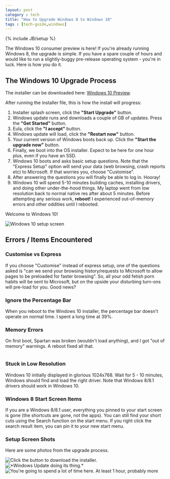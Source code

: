```yaml
---
layout: post
category : tech
title: "How to Upgrade Windows 8 to Windows 10"
tags : [tech-guide,windows]
---
```

{% include JB/setup %}

The Windows 10 consumer preview is here! If you're already running Windows 8, the upgrade is simple. If you have a spare couple of hours and would like to run a slightly-buggy pre-release operating system - you're in luck. Here is how you do it.

<!--more-->

## The Windows 10 Upgrade Process ##

The installer can be downloaded here: [Windows 10 Preview](http://windows.microsoft.com/en-au/windows/preview-faq).

After running the installer file, this is how the install will progress:

1. Installer splash screen, click the **"Start Upgrade"** button.
2. Windows update runs and downloads a couple of GB of updates. Press the **"Get Started"** button.
3. Eula, click the **"I accept"** button.
4. Windows update will load, click the **"Restart now"** button.
5. Your current version of Windows boots back up. Click the **"Start the upgrade now"** button.
6. Finally, we boot into the OS installer. Expect to be here for one hour plus, even if you have an SSD.
7. Windows 10 boots and asks basic setup questions. Note that the "Express Setup" option will send your data (web browsing, crash reports etc) to Microsoft. If that worries you, choose "Customise".
8. After answering the questions you will finally be able to log in. Hooray!
9. Windows 10 will spend 5-10 minutes building caches, installing drivers, and doing other under-the-hood things. My laptop went from low resolution back to normal native res after about 5 minutes. Before attempting any serious work, **reboot!** I experienced out-of-memory errors and other oddities until I rebooted.

Welcome to Windows 10!

<img class="img-responsive blog-img " src="{{ site.url }}/assets/images/dev/windows10setup_4.jpg" alt="Windows 10 setup screen" />

## Errors / Items Encountered ##

### Customise vs Express ###
If you choose "Customise" instead of express setup, one of the questions asked is "can we send your browsing history/requests to Microsoft to allow pages to be preloaded for faster browsing". So, all your odd fetish porn habits will be sent to Microsoft, but on the upside your disturbing turn-ons will pre-load for you. Good news?

### Ignore the Percentage Bar ###

When you reboot to the Windows 10 installer, the percentage bar doesn't operate on normal time. I spent a long time at 39%.

### Memory Errors ###

On first boot, Spartan was broken (wouldn't load anything), and I got "out of memory" warnings. A reboot fixed all that.

<img class="img-responsive blog-img " src="{{ site.url }}/assets/images/dev/windows10setup_5.png" alt="" />

### Stuck in Low Resolution ###

Windows 10 initially displayed in glorious 1024x768. Wait for 5 - 10 minutes, Windows should find and load the right driver. Note that Windows 8/8.1 drivers should work in Windows 10.

### Windows 8 Start Screen Items ###

If you are a Windows 8/8.1 user, everything you pinned to your start screen is gone (the shortcuts are gone, not the apps). You can still find your short cuts using the Search function on the start menu. If you right click the search result item, you can pin it to your new start menu.

### Setup Screen Shots ###

Here are some photos from the upgrade process.

<img class="img-responsive blog-img " src="{{ site.url }}/assets/images/dev/windows10setup_1.png" alt="Click the button to download the installer." />

<img class="img-responsive blog-img " src="{{ site.url }}/assets/images/dev/windows10setup_2.png" alt="*Windows Update doing its thing.*" />

<img class="img-responsive blog-img " src="{{ site.url }}/assets/images/dev/windows10setup_3.png" alt="You're going to spend a lot of time here. At least 1 hour, probably more" />
